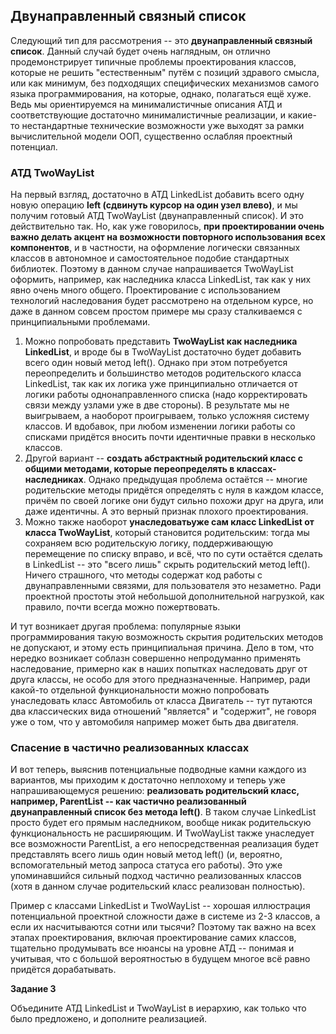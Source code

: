 ## Двунаправленный связный список

Следующий тип для рассмотрения -- это **двунаправленный связный список**. Данный случай будет очень наглядным, он отлично продемонстрирует типичные проблемы проектирования классов, которые не решить "естественным" путём с позиций здравого смысла, или как минимум, без подходящих специфических механизмов самого языка программирования, на которые, однако, полагаться ещё хуже. Ведь мы ориентируемся на минималистичные описания АТД и соответствующие достаточно минималистичные реализации, и какие-то нестандартные технические возможности уже выходят за рамки вычислительной модели ООП, существенно ослабляя проектный потенциал.

### АТД TwoWayList

На первый взгляд, достаточно в АТД LinkedList добавить всего одну новую операцию **left (сдвинуть курсор на один узел влево)**, и мы получим готовый АТД TwoWayList (двунаправленный список). И это действительно так. Но, как уже говорилось, **при проектировании очень важно делать акцент на возможности повторного использования всех компонентов**, и в частности, на оформление логически связанных классов в автономное и самостоятельное подобие стандартных библиотек. Поэтому в данном случае напрашивается TwoWayList оформить, например, как наследника класса LinkedList, так как у них явно очень много общего. Проектирование с использованием технологий наследования будет рассмотрено на отдельном курсе, но даже в данном совсем простом примере мы сразу сталкиваемся с принципиальными проблемами.

1) Можно попробовать представить **TwoWayList как наследника LinkedList**, и вроде бы в TwoWayList достаточно будет добавить всего один новый метод left(). Однако при этом потребуется переопределить и большинство методов родительского класса LinkedList, так как их логика уже принципиально отличается от логики работы однонаправленного списка (надо корректировать связи между узлами уже в две стороны). В результате мы не выигрываем, а наоборот проигрываем, только усложняя систему классов. И вдобавок, при любом изменении логики работы со списками придётся вносить почти идентичные правки в несколько классов.
2) Другой вариант -- **создать абстрактный родительский класс с общими методами, которые переопределять в классах-наследниках**. Однако предыдущая проблема остаётся -- многие родительские методы придётся определять с нуля в каждом классе, причём по своей логике они будут сильно похожи друг на друга, или даже идентичны. А это верный признак плохого проектирования.
3) Можно также наоборот **унаследоватьуже сам класс LinkedList от класса TwoWayList**, который становится родительским: тогда мы сохраняем всю родительскую логику, поддерживающую перемещение по списку вправо, и всё, что по сути остаётся сделать в LinkedList -- это "всего лишь" скрыть родительский метод left(). Ничего страшного, что методы содержат код работы с двунаправленными связями, для пользователя это незаметно. Ради проектной простоты этой небольшой дополнительной нагрузкой, как правило, почти всегда можно пожертвовать.

И тут возникает другая проблема: популярные языки программирования такую возможность скрытия родительских методов не допускают, и этому есть принципиальная причина. Дело в том, что нередко возникает соблазн совершенно непродуманно применять наследование, примерно как в наших попытках наследовать друг от друга классы, не особо для этого предназначенные. Например, ради какой-то отдельной функциональности можно попробовать унаследовать класс Автомобиль от класса Двигатель -- тут путаются два классических вида отношений "является" и "содержит", не говоря уже о том, что у автомобиля например может быть два двигателя.

### Спасение в частично реализованных классах

И вот теперь, выяснив потенциальные подводные камни каждого из вариантов, мы приходим к достаточно неплохому и теперь уже напрашивающемуся решению: **реализовать родительский класс, например, ParentList -- как частично реализованный двунаправленный список без метода left()**. В таком случае LinkedList просто будет его прямым наследником, вообще никак родительскую функциональность не расширяющим. И TwoWayList также унаследует все возможности ParentList, а его непосредственная реализация будет представлять всего лишь один новый метод left() (и, вероятно, вспомогательный метод запроса статуса его работы). Это уже упоминавшийся сильный подход частично реализованных классов (хотя в данном случае родительский класс реализован полностью).

Пример с классами LinkedList и TwoWayList -- хорошая иллюстрация потенциальной проектной сложности даже в системе из 2-3 классов, а если их насчитываются сотни или тысячи? Поэтому так важно на всех этапах проектирования, включая проектирование самих классов, тщательно продумывать все нюансы на уровне АТД -- понимая и учитывая, что с большой вероятностью в будущем многое всё равно придётся дорабатывать.

**Задание 3**

Объедините АТД LinkedList и TwoWayList в иерархию, как только что было предложено, и дополните реализацией.

